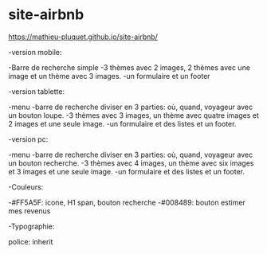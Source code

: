 # site-airbnb
 https://mathieu-pluquet.github.io/site-airbnb/
 
 -version mobile:
 
 -Barre de recherche simple
 -3 thèmes avec 2 images, 2 thèmes avec une image et un thème avec 3 images.
 -un formulaire et un footer
 
 -version tablette:
 
 -menu 
 -barre de recherche diviser en 3 parties: où, quand, voyageur avec un bouton loupe.
 -3 thèmes avec 3 images, un thème avec quatre images et 2 images et une seule image.
 -un formulaire et des listes et un footer.
 
 -version pc:
 
 -menu 
 -barre de recherche diviser en 3 parties: où, quand, voyageur avec un bouton recherche.
 -3 thèmes avec 4 images, un thème avec six images et 3 images et une seule image.
 -un formulaire et des listes et un footer.
 
 -Couleurs:
 
 -#FF5A5F: icone, H1 span, bouton recherche
 -#008489: bouton estimer mes revenus
 
 -Typographie:
 
 police: inherit 
 
 
